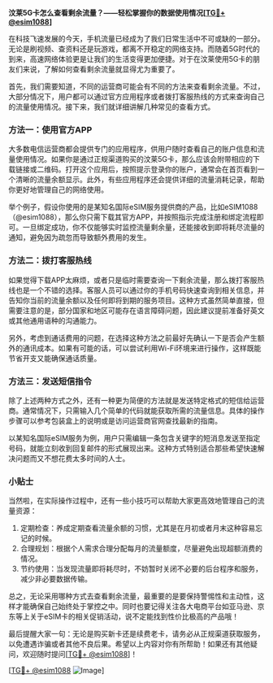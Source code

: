 **汶莱5G卡怎么查看剩余流量？——轻松掌握你的数据使用情况[[TG💪+ @esim1088](https://t.me/s/esim1088)]**

在科技飞速发展的今天，手机流量已经成为了我们日常生活中不可或缺的一部分。无论是刷视频、查资料还是玩游戏，都离不开稳定的网络支持。而随着5G时代的到来，高速网络体验更是让我们的生活变得更加便捷。对于在汶莱使用5G卡的朋友们来说，了解如何查看剩余流量就显得尤为重要了。

首先，我们需要知道，不同的运营商可能会有不同的方法来查看剩余流量。不过，大部分情况下，用户都可以通过官方应用程序或者拨打客服热线的方式来查询自己的流量使用情况。接下来，我们就详细讲解几种常见的查看方式。

### 方法一：使用官方APP

大多数电信运营商都会提供专门的应用程序，供用户随时查看自己的账户信息和流量使用情况。如果你是通过正规渠道购买的汶莱5G卡，那么应该会附带相应的下载链接或二维码。打开这个应用后，按照提示登录你的账户，通常会在首页看到一个清晰的流量余额显示。此外，有些应用程序还会提供详细的流量消耗记录，帮助你更好地管理自己的网络使用。

举个例子，假设你使用的是某知名国际eSIM服务提供商的产品，比如eSIM1088（@esim1088），那么你只需下载其官方APP，并按照指示完成注册和绑定流程即可。一旦绑定成功，你不仅能够实时监控流量剩余量，还能接收到即将耗尽流量的通知，避免因为疏忽而导致额外费用的发生。

### 方法二：拨打客服热线

如果觉得下载APP太麻烦，或者只是临时需要查询一下剩余流量，那么拨打客服热线也是一个不错的选择。客服人员可以通过你的手机号码快速查询到相关信息，并告知你当前的流量余额以及任何即将到期的服务项目。这种方式虽然简单直接，但需要注意的是，部分国家和地区可能存在语言障碍问题，因此建议提前准备好英文或其他通用语种的沟通能力。

另外，考虑到通话费用的问题，在选择这种方法之前最好先确认一下是否会产生额外的通讯成本。如果有可能的话，可以尝试利用Wi-Fi环境来进行操作，这样既能节省开支又能确保通话质量。

### 方法三：发送短信指令

除了上述两种方式之外，还有一种更为简便的方法就是发送特定格式的短信给运营商。通常情况下，只需输入几个简单的代码就能获取所需的流量信息。具体的操作步骤可以参考包装盒上的说明或是访问运营商官网查找最新的指南。

以某知名国际eSIM服务为例，用户只需编辑一条包含关键字的短消息发送至指定号码，就能立刻收到回复邮件的形式展现出来。这种方式特别适合那些希望快速解决问题而又不想花费太多时间的人士。

### 小贴士

当然啦，在实际操作过程中，还有一些小技巧可以帮助大家更高效地管理自己的流量资源：

1. 定期检查：养成定期查看流量余额的习惯，尤其是在月初或者月末这种容易忘记的时候。
2. 合理规划：根据个人需求合理分配每月的流量额度，尽量避免出现超额消费的情况。
3. 节约使用：当发现流量即将耗尽时，不妨暂时关闭不必要的后台程序和服务，减少非必要数据传输。

总之，无论采用哪种方式去查看剩余流量，最重要的是要保持警惕性和主动性，这样才能确保自己始终处于掌控之中。同时也要记得关注各大电商平台如亚马逊、京东等上关于eSIM卡的相关促销活动，说不定能找到性价比极高的产品哦！

最后提醒大家一句：无论是购买新卡还是续费老卡，请务必从正规渠道获取服务，以免遭遇诈骗或者其他不良后果。希望以上内容对你有所帮助！如果还有其他疑问，欢迎随时提问[[TG💪+ @esim1088](https://t.me/s/esim1088)]！

[[TG💪+ @esim1088](https://t.me/s/esim1088) ![Image](https://i.postimg.cc/4NQfJmqS/Snipaste-2025-05-13-00-14-12.png)]